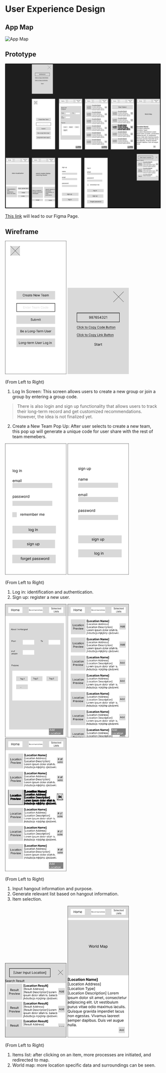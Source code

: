# User Experience Design

## App Map
<img src="ux-design/App Map.png" width="1000" alt="App Map"> 

## Prototype
<img src="ux-design/prototype/Prototype.png" width="700" alt="App Map" style="border: 2px solid black"> 


[This link](https://www.figma.com/file/JiddLa3f4jKg5Qyvdls1fz/Team-Decider-Prototype?node-id=0%3A1) will lead to our Figma Page.

## Wireframe

<img src="ux-design/Agile-Team%20Decider%20Wireframe/Landing%20page/Createjointeam.png" width="200" alt="Landing Screen"> <img src="ux-design/Agile-Team%20Decider%20Wireframe/CreateNew.png" width="200" alt="Create A New Group Screen">

(From Left to Right)

1. Log In Screen: This screen allows users to create a new group or join a group by entering a group code.
>There is also login and sign up functionality that allows users to track their long-term record and get customized recommendations. However, the idea is not finalized yet.
2. Create a New Team Pop Up: After user selects to create a new team, this pop up will generate a unique code for user share with the rest of team memebers.

<img src="ux-design/Agile-Team%20Decider%20Wireframe/LogIn.png" width="200" alt="Log In Screen"> <img src="ux-design/Agile-Team%20Decider%20Wireframe/SignUp.png" width="200" alt="Sign Up Screen">

(From Left to Right)

1. Log in: identification and authentication.
2. Sign up: register a new user.

<img src="ux-design/Agile-Team%20Decider%20Wireframe/HomeScreen.png" width="200" alt="Home/User Info Screen"> <img src="ux-design/Agile-Team%20Decider%20Wireframe/Recommend.png" width="200" alt="Recommendations Screen"> <img src="ux-design/Agile-Team%20Decider%20Wireframe/ResultList.png" width="200" alt="Selected/Result Screen">

(From Left to Right)

1. Input hangout information and purpose.
2. Generate relevant list based on hangout information.
3. Item selection.

<img src="ux-design/Agile-Team%20Decider%20Wireframe/Add-Location-Popover.png" width="200" alt="Add Location Screen"> <img src="ux-design/Agile-Team%20Decider%20Wireframe/LocationDetail.png" width="200" alt="Location Details Screen">

(From Left to Right)

1. Items list: after clicking on an item, more processes are initiated, and redirected to map.
2. World map: more location specific data and surroundings can be seen.

